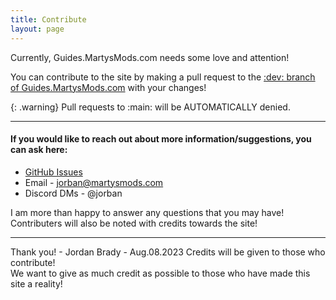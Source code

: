 ```yaml
---
title: Contribute
layout: page
---
```


Currently, Guides.MartysMods.com needs some love and attention!

You can contribute to the site by making a pull request to the [:dev: branch of Guides.MartysMods.com](https://github.com/Jorbann/Guides.MartysMods.com/tree/dev) with your changes!

{: .warning}
Pull requests to :main: will be AUTOMATICALLY denied.


----------------

#### If you would like to reach out about more information/suggestions, you can ask here:

* [GitHub Issues](https://github.com/Jorbann/Guides.MartysMods.com/issues)
* Email - jorban@martysmods.com
* Discord DMs - @jorban

I am more than happy to answer any questions that you may have!
Contributers will also be noted with credits towards the site!

----------------

Thank you! - Jordan Brady - Aug.08.2023
Credits will be given to those who contribute!<br>
We want to give as much credit as possible to those who have made this site a reality!